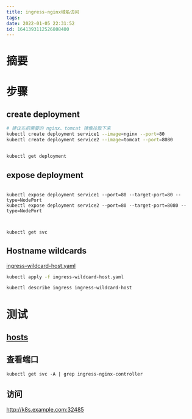 ```yaml
---
title: ingress-nginx域名访问
tags: 
date: 2022-01-05 22:31:52
id: 1641393112526808400
---
```

# 摘要



# 步骤

## create deployment

```sh
# 建议先把需要的 nginx、tomcat 镜像拉取下来
kubectl create deployment service1 --image=nginx --port=80 
kubectl create deployment service2 --image=tomcat --port=8080 


kubectl get deployment 
```

## expose deployment

```

kubectl expose deployment service1 --port=80 --target-port=80 --type=NodePort 
kubectl expose deployment service2 --port=80 --target-port=8080 --type=NodePort 



kubectl get svc
```

## Hostname wildcards

 [ingress-wildcard-host.yaml](assets/data/ingress-wildcard-host.yaml) 

```sh
kubectl apply -f ingress-wildcard-host.yaml
```



```sh
kubectl describe ingress ingress-wildcard-host
```



# 测试

##  [hosts](C:\Windows\System32\drivers\etc\hosts) 

## 查看端口

```
kubectl get svc -A | grep ingress-nginx-controller
```



## 访问



http://k8s.example.com:32485
















